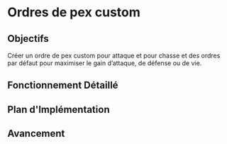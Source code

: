 # Ordres de pex custom

## Objectifs
Créer un ordre de pex custom pour attaque et pour chasse et des ordres par défaut pour maximiser le gain d’attaque, de défense ou de vie.

## Fonctionnement Détaillé

## Plan d'Implémentation

## Avancement